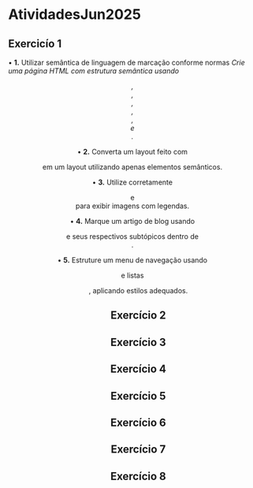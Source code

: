 # AtividadesJun2025

## Exercicío 1
• **1.** Utilizar semântica de linguagem de marcação conforme normas
*Crie uma página HTML com estrutura semântica usando <header>, <nav>, <main>, <section>, <article>, <aside> e <footer>.*


• **2.** Converta um layout feito com <div> em um layout utilizando apenas elementos semânticos.


• **3.** Utilize corretamente <figure> e <figcaption> para exibir imagens com legendas.


• **4.** Marque um artigo de blog usando <article> e seus respectivos subtópicos dentro de <section>.

• **5.** Estruture um menu de navegação usando <nav> e listas <ul>, aplicando estilos adequados.

## Exercício 2

## Exercício 3

## Exercício 4

## Exercício 5

## Exercício 6

## Exercício 7

## Exercício 8
